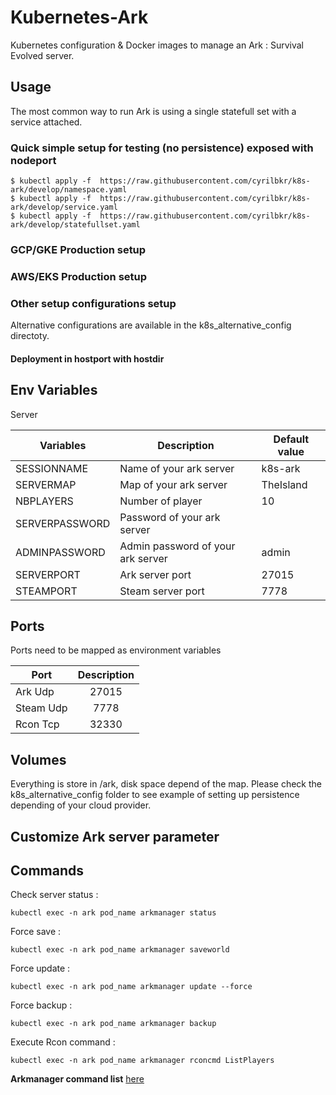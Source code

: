 # Kubernetes-Ark

Kubernetes configuration & Docker images to manage an Ark : Survival Evolved server.

## Usage

The most common way to run Ark is using a single statefull set with a service attached.


### Quick simple setup for testing (no persistence) exposed with nodeport

    $ kubectl apply -f  https://raw.githubusercontent.com/cyrilbkr/k8s-ark/develop/namespace.yaml
    $ kubectl apply -f  https://raw.githubusercontent.com/cyrilbkr/k8s-ark/develop/service.yaml
    $ kubectl apply -f  https://raw.githubusercontent.com/cyrilbkr/k8s-ark/develop/statefullset.yaml
    
### GCP/GKE Production setup


### AWS/EKS Production setup


### Other setup configurations setup

Alternative configurations are available in the k8s_alternative_config directoty.

#### Deployment in hostport with hostdir

## Env Variables

Server

| Variables | Description | Default value  |
| ------------- | ------------- | ------------- |
| SESSIONNAME | Name of your ark server | k8s-ark |
| SERVERMAP | Map of your ark server | TheIsland |
| NBPLAYERS | Number of player | 10 |
| SERVERPASSWORD | Password of your ark server |  |
| ADMINPASSWORD | Admin password of your ark server | admin |
| SERVERPORT | Ark server port |  27015 |
| STEAMPORT | Steam server port | 7778 |


## Ports

Ports need to be mapped as environment variables

| Port | Description |
| ------------- |:-------------:| 
| Ark Udp | 27015 |
| Steam Udp | 7778 |
| Rcon Tcp | 32330 |

## Volumes

Everything is store in /ark, disk space depend of the map. Please check the k8s_alternative_config folder to see example of setting up persistence depending of your cloud provider.


## Customize Ark server parameter


## Commands

Check server status : 

    kubectl exec -n ark pod_name arkmanager status

Force save :

    kubectl exec -n ark pod_name arkmanager saveworld

Force update : 

    kubectl exec -n ark pod_name arkmanager update --force

Force backup : 

    kubectl exec -n ark pod_name arkmanager backup

Execute Rcon command : 

    kubectl exec -n ark pod_name arkmanager rconcmd ListPlayers


__Arkmanager command list__ [here](https://github.com/FezVrasta/ark-server-tools/blob/master/README.md)



